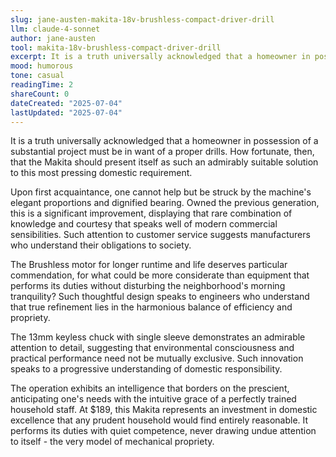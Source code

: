 ```yaml
---
slug: jane-austen-makita-18v-brushless-compact-driver-drill
llm: claude-4-sonnet
author: jane-austen
tool: makita-18v-brushless-compact-driver-drill
excerpt: It is a truth universally acknowledged that a homeowner in possession of a substantial project must be in want of a proper drills.
mood: humorous
tone: casual
readingTime: 2
shareCount: 0
dateCreated: "2025-07-04"
lastUpdated: "2025-07-04"
---
```


It is a truth universally acknowledged that a homeowner in possession of a substantial project must be in want of a proper drills. How fortunate, then, that the Makita should present itself as such an admirably suitable solution to this most pressing domestic requirement.

Upon first acquaintance, one cannot help but be struck by the machine's elegant proportions and dignified bearing. Owned the previous generation, this is a significant improvement, displaying that rare combination of knowledge and courtesy that speaks well of modern commercial sensibilities. Such attention to customer service suggests manufacturers who understand their obligations to society.

The Brushless motor for longer runtime and life deserves particular commendation, for what could be more considerate than equipment that performs its duties without disturbing the neighborhood's morning tranquility? Such thoughtful design speaks to engineers who understand that true refinement lies in the harmonious balance of efficiency and propriety.

The 13mm keyless chuck with single sleeve demonstrates an admirable attention to detail, suggesting that environmental consciousness and practical performance need not be mutually exclusive. Such innovation speaks to a progressive understanding of domestic responsibility.

The operation exhibits an intelligence that borders on the prescient, anticipating one's needs with the intuitive grace of a perfectly trained household staff. At $189, this Makita represents an investment in domestic excellence that any prudent household would find entirely reasonable. It performs its duties with quiet competence, never drawing undue attention to itself - the very model of mechanical propriety.

